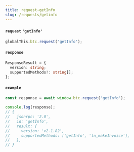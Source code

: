 ```yaml
---
title: request-getInfo
slug: /requests/getinfo
---
```


#### `request` `'getInfo'`

```ts
globalThis.btc.request('getInfo');
```

#### `response`

```ts
ResponseResult = {
  version: string;
  supportedMethods?: string[];
};
```

#### `example`

```ts
const response = await window.btc.request('getInfo');

console.log(response);
// {
//   jsonrpc: '2.0',
//   id: 'getInfo',
//   result: {
//     version: 'v2.1.82',
//     supportedMethods: ['getInfo', 'ln_makeInvoice'],
//   },
// }
```
